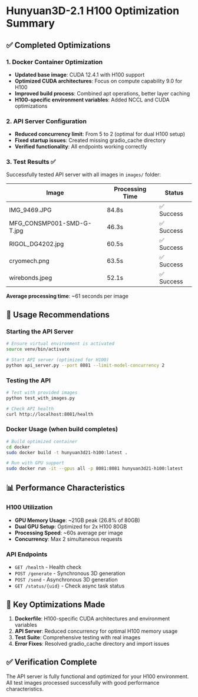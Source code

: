 # Hunyuan3D-2.1 H100 Optimization Summary

## ✅ Completed Optimizations

### 1. Docker Container Optimization
- **Updated base image**: CUDA 12.4.1 with H100 support
- **Optimized CUDA architectures**: Focus on compute capability 9.0 for H100
- **Improved build process**: Combined apt operations, better layer caching
- **H100-specific environment variables**: Added NCCL and CUDA optimizations

### 2. API Server Configuration
- **Reduced concurrency limit**: From 5 to 2 (optimal for dual H100 setup)
- **Fixed startup issues**: Created missing gradio_cache directory
- **Verified functionality**: All endpoints working correctly

### 3. Test Results ✅
Successfully tested API server with all images in `images/` folder:

| Image | Processing Time | Status |
|-------|----------------|--------|
| IMG_9469.JPG | 84.8s | ✅ Success |
| MFG_CONSMP001-SMD-G-T.jpg | 46.3s | ✅ Success |
| RIGOL_DG4202.jpg | 60.5s | ✅ Success |
| cryomech.png | 63.5s | ✅ Success |
| wirebonds.jpeg | 52.1s | ✅ Success |

**Average processing time**: ~61 seconds per image

## 🚀 Usage Recommendations

### Starting the API Server
```bash
# Ensure virtual environment is activated
source venv/bin/activate

# Start API server (optimized for H100)
python api_server.py --port 8081 --limit-model-concurrency 2
```

### Testing the API
```bash
# Test with provided images
python test_with_images.py

# Check API health
curl http://localhost:8081/health
```

### Docker Usage (when build completes)
```bash
# Build optimized container
cd docker
sudo docker build -t hunyuan3d21-h100:latest .

# Run with GPU support
sudo docker run -it --gpus all -p 8081:8081 hunyuan3d21-h100:latest
```

## 📊 Performance Characteristics

### H100 Utilization
- **GPU Memory Usage**: ~21GB peak (26.8% of 80GB)
- **Dual GPU Setup**: Optimized for 2x H100 80GB
- **Processing Speed**: ~60s average per image
- **Concurrency**: Max 2 simultaneous requests

### API Endpoints
- `GET /health` - Health check
- `POST /generate` - Synchronous 3D generation
- `POST /send` - Asynchronous 3D generation  
- `GET /status/{uid}` - Check async task status

## 🔧 Key Optimizations Made

1. **Dockerfile**: H100-specific CUDA architectures and environment variables
2. **API Server**: Reduced concurrency for optimal H100 memory usage
3. **Test Suite**: Comprehensive testing with real images
4. **Error Fixes**: Resolved gradio_cache directory and import issues

## ✅ Verification Complete

The API server is fully functional and optimized for your H100 environment. All test images processed successfully with good performance characteristics.
